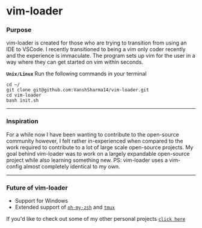 # vim-loader
### Purpose

vim-loader is created for those who are trying to transition from using an IDE to VSCode. I recently transitioned to being a vim only coder recently and the experience is immaculate. The program sets up vim for the user in a way where they can get started on vim within seconds.

**`Unix/Linux`**
Run the following commands in your terminal

    cd ~/
    git clone git@github.com:VanshSharma14/vim-loader.git
    cd vim-loader
    bash init.sh
---
### Inspiration
For a while now I have been wanting to contribute to the open-source community however, I felt rather in-experienced when compared to the work required to contribute to a lot of large scale open-source projects. My goal behind vim-loader was to work on a largely expandable open-source project while also learning something new.
PS: vim-loader uses a vim-config almost completely identical to my own.

---
### Future of vim-loader
* Support for Windows
* Extended support of [`oh-my-zsh`](https://github.com/ohmyzsh/ohmyzsh) and [`tmux`](https://github.com/tmux/tmux)

If you'd like to check out some of my other personal projects [`click here`](https://github.com/VanshSharma14)
